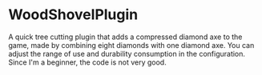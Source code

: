 # WoodShovelPlugin
A quick tree cutting plugin that adds a compressed diamond axe to the game, made by combining eight diamonds with one diamond axe. You can adjust the range of use and durability consumption in the configuration. Since I'm a beginner, the code is not very good.
